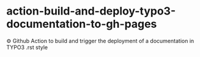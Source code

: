 # action-build-and-deploy-typo3-documentation-to-gh-pages
⚙️ Github Action to build and trigger the deployment of a documentation in TYPO3 .rst style
